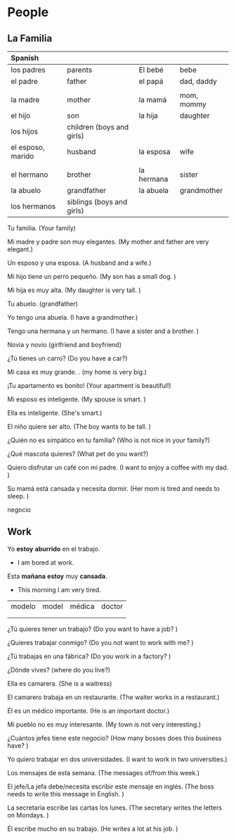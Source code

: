 # People

## La Familia

| Spanish |  |  |  |
| :--- | :--- | :--- | :--- |
| los padres | parents | El bebé | bebe |
| el padre | father | el papá | dad, daddy |
|  |  |  |  |
| la madre | mother | la mamá | mom, mommy |
| el hijo | son | la hija | daughter |
| los hijos | children \(boys and girls\) |  |  |
| el esposo, marido | husband | la esposa | wife |
|  |  |  |  |
| el hermano | brother | la hermana | sister |
| la abuelo | grandfather | la abuela | grandmother |
| los hermanos | siblings \(boys and girls\) |  |  |

Tu familia. \(Your family\)

Mi madre y padre son muy elegantes. \(My mother and father are very elegant.\)

Un esposo y una esposa. \(A husband and a wife.\)

Mi hijo tiene un perro pequeño. \(My son has a small dog. \)

Mi hija es muy alta. \(My daughter is very tall. \)

Tu abuelo. \(grandfather\)

Yo tengo una abuela. \(I have a grandmother.\)

Tengo una hermana y un hermano. \(I have a sister and a brother. \)

Novia y novio \(girlfriend and boyfriend\)

¿Tú tienes un carro? \(Do you have a car?\)

Mi casa es muy grande. . \(my home is very big.\)

¡Tu apartamento es bonito! \(Your apartment is beautiful!\)

Mi esposo es inteligente. \(My spouse is smart. \)

Ella es inteligente. \(She's smart.\)

El niño quiere ser alto. \(The boy wants to be tall. \)

¿Quién no es simpático en tu familia? \(Who is not nice in your family?\)

¿Qué mascota quieres? \(What pet do you want?\)

Quiero disfrutar un café con mi padre. \(I want to enjoy a coffee with my dad. \)

Su mamá está cansada y necesita dormir. \(Her mom is tired and needs to sleep. \)

negocio

## Work

Yo **estoy** **aburrido** en el trabajo.

* I am bored at work.

Esta **mañana** **estoy** muy **cansada**.

* This morning I am very tired.

|  |  |  |  |
| :--- | :--- | :--- | :--- |
| modelo | model | médica | doctor |
|  |  |  |  |
|  |  |  |  |

¿Tú quieres tener un trabajo? \(Do you want to have a job? \)

¿Quieres trabajar conmigo? \(Do you not want to work with me? \)

¿Tú trabajas en una fábrica? \(Do you work in a factory? \)

¿Dónde vives? \(where do you live?\)

Ella es camarera. \(She is a waitress\)

El camarero trabaja en un restaurante. \(The waiter works in a restaurant.\)

Él es un médico importante. \(He is an important doctor.\)

Mi pueblo no es muy interesante. \(My town is not very interesting.\)

¿Cuántos jefes tiene este negocio? \(How many bosses does this business have? \)

Yo quiero trabajar en dos universidades. \(I want to work in two universities.\)

Los mensajes de esta semana. \(The messages of/from this week.\)

El jefe/La jefa debe/necesita escribir este mensaje en inglés. \(The boss needs to write this message in English. \)

La secretaria escribe las cartas los lunes. \(The secretary writes the letters on Mondays. \)

Él escribe mucho en su trabajo. \(He writes a lot at his job. \)

